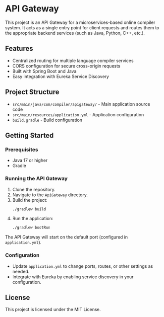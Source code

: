 # API Gateway

This project is an API Gateway for a microservices-based online compiler system. It acts as a single entry point for
client requests and routes them to the appropriate backend services (such as Java, Python, C++, etc.).

## Features

- Centralized routing for multiple language compiler services
- CORS configuration for secure cross-origin requests
- Built with Spring Boot and Java
- Easy integration with Eureka Service Discovery

## Project Structure

- `src/main/java/com/compiler/apigateway/` - Main application source code
- `src/main/resources/application.yml` - Application configuration
- `build.gradle` - Build configuration

## Getting Started

### Prerequisites

- Java 17 or higher
- Gradle

### Running the API Gateway

1. Clone the repository.
2. Navigate to the `ApiGateway` directory.
3. Build the project:
   ```sh
   ./gradlew build
   ```
4. Run the application:
   ```sh
   ./gradlew bootRun
   ```

The API Gateway will start on the default port (configured in `application.yml`).

### Configuration

- Update `application.yml` to change ports, routes, or other settings as needed.
- Integrate with Eureka by enabling service discovery in your configuration.

## License

This project is licensed under the MIT License.

